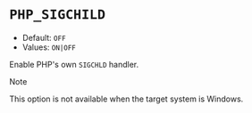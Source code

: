 # `PHP_SIGCHILD`

* Default: `OFF`
* Values: `ON|OFF`

Enable PHP's own `SIGCHLD` handler.

> [!NOTE]
> This option is not available when the target system is Windows.
